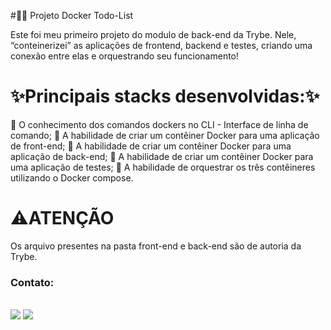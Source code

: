 #:memo::pencil: Projeto Docker Todo-List

Este foi meu primeiro projeto do modulo de back-end da Trybe. Nele, “conteinerizei” as aplicações de frontend, backend e testes, criando uma conexão entre elas e orquestrando seu funcionamento!
##

# :sparkles:Principais stacks desenvolvidas::sparkles:
:pushpin: O conhecimento dos comandos dockers no CLI - Interface de linha de comando;
:pushpin: A habilidade de criar um contêiner Docker para uma aplicação de front-end;
:pushpin: A habilidade de criar um contêiner Docker para uma aplicação de back-end;
:pushpin: A habilidade de criar um contêiner Docker para uma aplicação de testes;
:pushpin: A habilidade de orquestrar os três contêineres utilizando o Docker compose.

 # :warning:ATENÇÃO 
Os arquivo presentes na pasta front-end e back-end são de autoria da Trybe.
### Contato: 
<div align=""> <br> <a href = "mailto:contatopolianamarques@gmail.com"><img src="https://img.shields.io/badge/Gmail-D14836?style=for-the-badge&logo=gmail&logoColor=white" target="_blank"></a>
  <a href="https://www.linkedin.com/in/poliana-marques-56b8b118b/" target="_blank"><img src="https://img.shields.io/badge/-LinkedIn-%230077B5?style=for-the-badge&logo=linkedin&logoColor=white" target="_blank"></a> 
</div> 
